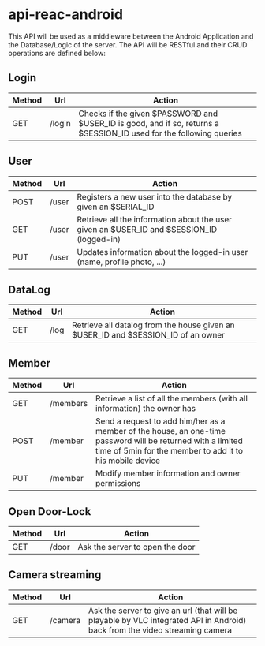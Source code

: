 # api-reac-android

This API will be used as a middleware between the Android Application and the Database/Logic of the server.
The API will be RESTful and their CRUD operations are defined below:

## Login
| Method | Url | Action |
| ------ | ------------------- | --- |
| GET    | /login              | Checks if the given $PASSWORD and $USER_ID is good, and if so, returns a $SESSION_ID used for the following queries |

## User
| Method | Url | Action |
| ------ | ------------------- | --- |
| POST   | /user               | Registers a new user into the database by given an $SERIAL_ID |
| GET    | /user               | Retrieve all the information about the user given an $USER_ID and $SESSION_ID (logged-in) |
| PUT    | /user               | Updates information about the logged-in user (name, profile photo, ...) |

## DataLog
| Method | Url | Action |
| ------ | ------------------- | --- |
| GET    | /log                | Retrieve all datalog from the house given an $USER_ID and $SESSION_ID of an owner |

## Member
| Method | Url | Action |
| ------ | ------------------- | --- |
| GET    | /members            | Retrieve a list of all the members (with all information) the owner has |
| POST   | /member             | Send a request to add him/her as a member of the house, an one-time password will be returned with a limited time of 5min for the member to add it to his mobile device |
| PUT    | /member             | Modify member information and owner permissions |

## Open Door-Lock
| Method | Url | Action |
| ------ | ------------------- | --- |
| GET    | /door               | Ask the server to open the door |

## Camera streaming
| Method | Url | Action |
| ------ | ------------------- | --- |
| GET    | /camera             | Ask the server to give an url (that will be playable by VLC integrated API in Android) back from the video streaming camera |

